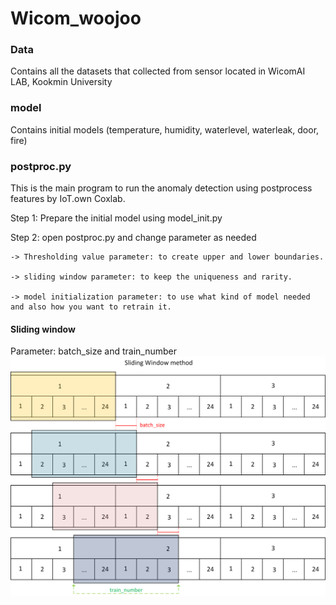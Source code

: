 # Wicom_woojoo

### Data
Contains all the datasets that collected from sensor located in WicomAI LAB, Kookmin University

### model
Contains initial models (temperature, humidity, waterlevel, waterleak, door, fire)

### postproc.py
This is the main program to run the anomaly detection using postprocess features by IoT.own Coxlab.

  Step 1: Prepare the initial model using model_init.py
  
  Step 2: open postproc.py and change parameter as needed
  
    -> Thresholding value parameter: to create upper and lower boundaries.
    
    -> sliding window parameter: to keep the uniqueness and rarity.
    
    -> model initialization parameter: to use what kind of model needed and also how you want to retrain it.

#### Sliding window
Parameter: batch_size and train_number
![sliding_window](/docs/sliding_window.png)
